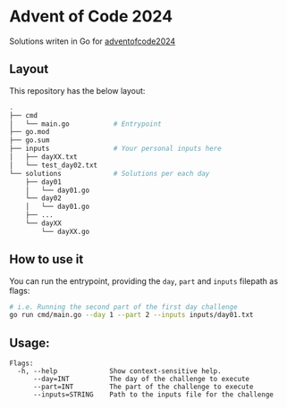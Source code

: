 # Advent of Code 2024

Solutions writen in Go for [adventofcode2024](https://adventofcode.com/2024)

## Layout
This repository has the below layout:
```bash
.
├── cmd
│   └── main.go           # Entrypoint
├── go.mod
├── go.sum
├── inputs                # Your personal inputs here
│   ├── dayXX.txt
│   └── test_day02.txt
└── solutions             # Solutions per each day
    ├── day01
    │   └── day01.go
    └── day02
    │   └── day01.go
    ├── ...
    └── dayXX
        └── dayXX.go
```

## How to use it
You can run the entrypoint, providing the `day`, `part` and `inputs` filepath as flags:
```bash
# i.e. Running the second part of the first day challenge
go run cmd/main.go --day 1 --part 2 --inputs inputs/day01.txt
```

## Usage:
```
Flags:
  -h, --help             Show context-sensitive help.
      --day=INT          The day of the challenge to execute
      --part=INT         The part of the challenge to execute
      --inputs=STRING    Path to the inputs file for the challenge
```
